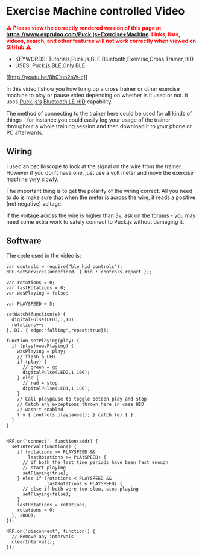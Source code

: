 <!--- Copyright (c) 2017 Gordon Williams, Pur3 Ltd. See the file LICENSE for copying permission. -->
Exercise Machine controlled Video
=================================

<span style="color:red">:warning: **Please view the correctly rendered version of this page at https://www.espruino.com/Puck.js+Exercise+Machine. Links, lists, videos, search, and other features will not work correctly when viewed on GitHub** :warning:</span>

* KEYWORDS: Tutorials,Puck.js,BLE,Bluetooth,Exercise,Cross Trainer,HID
* USES: Puck.js,BLE,Only BLE

[[http://youtu.be/8h01nn2oW-c]]

In this video I show you how to rig up a cross trainer or
other exercise machine to play or pause video depending on
whether is it used or not. It uses [Puck.js's](/Puck.js)
[Bluetooth LE HID](/Puck.js+Keyboard) capability.

The method of connecting to the trainer here could be used
for all kinds of things - for instance you could easily
log your usage of the trainer throughout a whole training
session and then download it to your phone or PC afterwards.


Wiring
------

I used an oscilloscope to look at the signal on the wire from
the trainer. However if you don't have one, just use a volt
meter and move the exercise machine very slowly.

The important thing is to get the polarity of the wiring correct.
All you need to do is make sure that when the meter is across
the wire, it reads a positive (not negative) voltage.

If the voltage across the wire is higher than 3v, ask on
[the forums](http://form.espruino.com) - you may need some
extra work to safely connect to Puck.js without damaging it.



Software
--------

The code used in the video is:

```
var controls = require("ble_hid_controls");
NRF.setServices(undefined, { hid : controls.report });

var rotations = 0;
var lastRotations = 0;
var wasPlaying = false;

var PLAYSPEED = 5;

setWatch(function(e) {
  digitalPulse(LED3,1,10);
  rotations++;
}, D1, { edge:"falling",repeat:true});

function setPlaying(play) {
  if (play!=wasPlaying) {
    wasPlaying = play;
    // flash a LED
    if (play) {
      // green = go
      digitalPulse(LED2,1,100);      
    } else {
      // red = stop
      digitalPulse(LED1,1,100);
    }
    // Call playpause to toggle beteen play and stop
    // Catch any exceptions thrown here in case HID
    // wasn't enabled
    try { controls.playpause(); } catch (e) { }
  }
}


NRF.on('connect', function(addr) {
  setInterval(function() {
    if (rotations >= PLAYSPEED &&
        lastRotations >= PLAYSPEED) {
      // if both the last time periods have been fast enough
      // start playing
      setPlaying(true);
    } else if (rotations < PLAYSPEED &&
               lastRotations < PLAYSPEED) {
      // else if both were too slow, stop playing
      setPlaying(false);
    }
    lastRotations = rotations;
    rotations = 0;
  }, 2000);
});

NRF.on('disconnect', function() {
  // Remove any intervals
  clearInterval();
});
```

